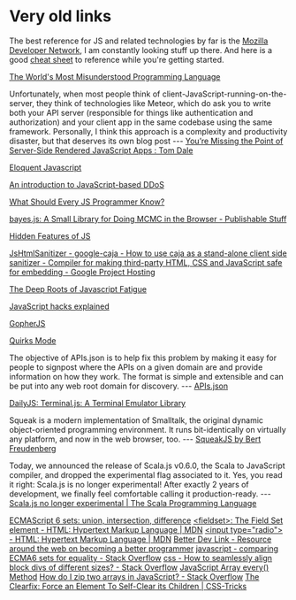<!-- njnmdoc: title="Javascript"  -->

# Very old links

The best reference for JS and related technologies by far is the [Mozilla Developer Network](https://developer.mozilla.org/en-US/), I am constantly looking stuff up there. And here is a good [cheat sheet](http://marijnhaverbeke.nl/js-cheatsheet.html) to reference while you're getting started.


[The World's Most Misunderstood Programming Language](http://www.crockford.com/javascript/javascript.html)

Unfortunately, when most people think of client-JavaScript-running-on-the-server, they think of technologies like Meteor, which do ask you to write both your API server (responsible for things like authentication and authorization) and your client app in the same codebase using the same framework. Personally, I think this approach is a complexity and productivity disaster, but that deserves its own blog post --- [You’re Missing the Point of Server-Side Rendered JavaScript Apps : Tom Dale](http://tomdale.net/2015/02/youre-missing-the-point-of-server-side-rendered-javascript-apps/)

[Eloquent Javascript](http://eloquentjavascript.net/)

[An introduction to JavaScript-based DDoS](https://blog.cloudflare.com/an-introduction-to-javascript-based-ddos/)

[What Should Every JS Programmer Know?](http://stackoverflow.com/questions/2628672/what-should-every-javascript-programmer-know)

[bayes.js: A Small Library for Doing MCMC in the Browser - Publishable Stuff](http://www.sumsar.net/blog/2015/12/bayes-js-a-small-library-for-doing-mcmc-in-the-browser/)

[Hidden Features of JS](http://stackoverflow.com/questions/61088/hidden-features-of-javascript)

[JsHtmlSanitizer - google-caja - How to use caja as a stand-alone client side sanitizer - Compiler for making third-party HTML, CSS and JavaScript safe for embedding - Google Project Hosting](https://code.google.com/p/google-caja/wiki/JsHtmlSanitizer)

[The Deep Roots of Javascript Fatigue](https://segment.com/blog/the-deep-roots-of-js-fatigue/)

[JavaScript hacks explained](http://blog.mdnbar.com/javascript-common-tricks)

[GopherJS](https://github.com/gopherjs/)

[Quirks Mode](http://quirksmode.org/js/contents.html)

The objective of APIs.json is to help fix this problem by making it easy for people to signpost where the APIs on a given domain are and provide information on how they work. The format is simple and extensible and can be put into any web root domain for discovery. --- [APIs.json](http://apisjson.org/)

[DailyJS: Terminal.js: A Terminal Emulator Library](http://dailyjs.com/2015/01/22/terminaljs/)

Squeak is a modern implementation of Smalltalk, the original dynamic object-oriented programming environment. It runs bit-identically on virtually any platform, and now in the web browser, too. --- [SqueakJS by Bert Freudenberg](http://bertfreudenberg.github.io/SqueakJS/)

Today, we announced the release of Scala.js v0.6.0, the Scala to JavaScript compiler, and dropped the experimental flag associated to it. Yes, you read it right: Scala.js is no longer experimental! After exactly 2 years of development, we finally feel comfortable calling it production-ready. --- [Scala.js no longer experimental | The Scala Programming Language](http://scala-lang.org/news/2015/02/05/scala-js-no-longer-experimental.html)

<a href="https://2ality.com/2015/01/es6-set-operations.html"    >ECMAScript 6 sets: union, intersection, difference</a>
<a href="https://developer.mozilla.org/en-US/docs/Web/HTML/Element/fieldset"    >&lt;fieldset&gt;: The Field Set element - HTML: Hypertext Markup Language | MDN</a>
<a href="https://developer.mozilla.org/en-US/docs/Web/HTML/Element/input/radio"    >&lt;input type="radio"&gt; - HTML: Hypertext Markup Language | MDN</a>
<a href="https://betterdev.link/issues/129"    >Better Dev Link - Resource around the web on becoming a better programmer</a>
<a href="https://stackoverflow.com/questions/31128855/comparing-ecma6-sets-for-equality"    >javascript - comparing ECMA6 sets for equality - Stack Overflow</a>
<a href="https://stackoverflow.com/questions/21941711/how-to-seamlessly-align-block-divs-of-different-sizes/21943312"    >css - How to seamlessly align block divs of different sizes? - Stack Overflow</a>
<a href="https://www.w3schools.com/jsref/jsref_every.asp"    >JavaScript Array every() Method</a>
<a href="https://stackoverflow.com/questions/22015684/how-do-i-zip-two-arrays-in-javascript"    >How do I zip two arrays in JavaScript? - Stack Overflow</a>
<a href="https://css-tricks.com/snippets/css/clear-fix/"    >The Clearfix: Force an Element To Self-Clear its Children | CSS-Tricks</a>
